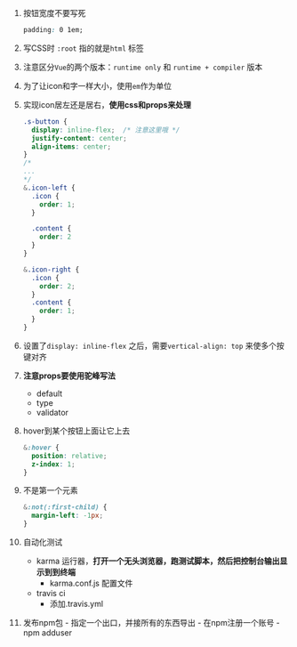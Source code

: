 1. 按钮宽度不要写死

   ```css
   padding: 0 1em;
   ```

2. 写CSS时 `:root` 指的就是`html` 标签

3. 注意区分`Vue`的两个版本：`runtime only` 和 `runtime + compiler` 版本

4. 为了让icon和字一样大小，使用`em`作为单位

5. 实现icon居左还是居右，**使用css和props来处理** 

   ```css
   .s-button {
     display: inline-flex;  /* 注意这里哦 */
     justify-content: center;
     align-items: center;
   }
   /*
   ...
   */
   &.icon-left {
     .icon {
       order: 1;
     }
   
     .content {
       order: 2
     }
   }
   
   &.icon-right {
     .icon {
       order: 2;
     }
     .content {
       order: 1;
     }
   }
   ```

6. 设置了`display: inline-flex` 之后，需要`vertical-align: top` 来使多个按键对齐

7. **注意props要使用驼峰写法**

   - default
   - type
   - validator

8. hover到某个按钮上面让它上去

   ```css
   &:hover {
     position: relative;
     z-index: 1;
   }
   ```

9. 不是第一个元素

   ```css
   &:not(:first-child) {
     margin-left: -1px;
   }
   ```

10. 自动化测试

    - karma 运行器，**打开一个无头浏览器，跑测试脚本，然后把控制台输出显示到到终端** 
      - karma.conf.js 配置文件
    - travis ci
      - 添加.travis.yml

11.  发布npm包
    - 指定一个出口，并接所有的东西导出
    - 在npm注册一个账号
    - npm adduser